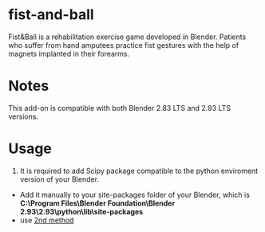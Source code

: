 # fist-and-ball
Fist&amp;Ball is a rehabilitation exercise game developed in Blender. Patients who suffer from hand amputees practice fist gestures with the help of magnets implanted in their forearms.
# Notes
This add-on is compatible with both Blender 2.83 LTS and 2.93 LTS versions. 
# Usage
1. It is required to add Scipy package compatible to the python enviroment version of your Blender.
  - Add it manually to your site-packages folder of your Blender, which is **C:\Program Files\Blender Foundation\Blender 2.93\2.93\python\lib\site-packages**
  - use [2nd method](https://stackoverflow.com/questions/11161901/how-to-install-python-modules-in-blender) 
